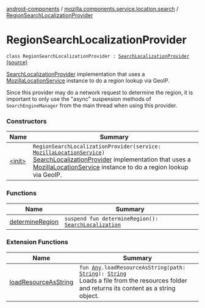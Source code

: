 [android-components](../../index.md) / [mozilla.components.service.location.search](../index.md) / [RegionSearchLocalizationProvider](./index.md)

# RegionSearchLocalizationProvider

`class RegionSearchLocalizationProvider : `[`SearchLocalizationProvider`](../../mozilla.components.browser.search.provider.localization/-search-localization-provider/index.md) [(source)](https://github.com/mozilla-mobile/android-components/blob/master/components/service/location/src/main/java/mozilla/components/service/location/search/RegionSearchLocalizationProvider.kt#L20)

[SearchLocalizationProvider](../../mozilla.components.browser.search.provider.localization/-search-localization-provider/index.md) implementation that uses a [MozillaLocationService](../../mozilla.components.service.location/-mozilla-location-service/index.md) instance to
do a region lookup via GeoIP.

Since this provider may do a network request to determine the region, it is important to only use
the "async" suspension methods of `SearchEngineManager` from the main thread when using this
provider.

### Constructors

| Name | Summary |
|---|---|
| [&lt;init&gt;](-init-.md) | `RegionSearchLocalizationProvider(service: `[`MozillaLocationService`](../../mozilla.components.service.location/-mozilla-location-service/index.md)`)`<br>[SearchLocalizationProvider](../../mozilla.components.browser.search.provider.localization/-search-localization-provider/index.md) implementation that uses a [MozillaLocationService](../../mozilla.components.service.location/-mozilla-location-service/index.md) instance to do a region lookup via GeoIP. |

### Functions

| Name | Summary |
|---|---|
| [determineRegion](determine-region.md) | `suspend fun determineRegion(): `[`SearchLocalization`](../../mozilla.components.browser.search.provider.localization/-search-localization/index.md) |

### Extension Functions

| Name | Summary |
|---|---|
| [loadResourceAsString](../../mozilla.components.support.test.file/kotlin.-any/load-resource-as-string.md) | `fun `[`Any`](https://kotlinlang.org/api/latest/jvm/stdlib/kotlin/-any/index.html)`.loadResourceAsString(path: `[`String`](https://kotlinlang.org/api/latest/jvm/stdlib/kotlin/-string/index.html)`): `[`String`](https://kotlinlang.org/api/latest/jvm/stdlib/kotlin/-string/index.html)<br>Loads a file from the resources folder and returns its content as a string object. |
